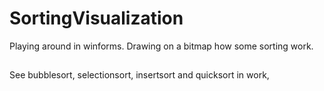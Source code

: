 # SortingVisualization
Playing around in winforms.  Drawing on a bitmap how
some sorting work.

##
See bubblesort, selectionsort, insertsort and quicksort in work,
